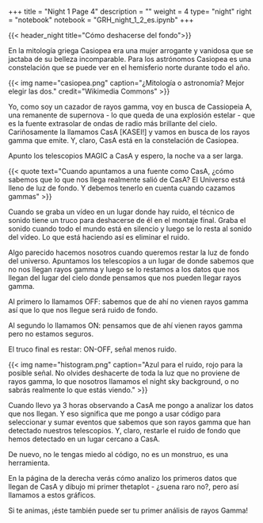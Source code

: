+++
title = "Night 1 Page 4"
description = ""
weight = 4
type= "night"
right = "notebook"
notebook = "GRH_night_1_2_es.ipynb"
+++

{{< header_night title="Cómo deshacerse del fondo">}}

En la mitología griega Casiopea era una mujer arrogante y vanidosa que se jactaba de su belleza incomparable. Para los astrónomos Casiopea es una constelación que se puede ver en el hemisferio norte durante todo el año.

{{< img name="casiopea.png" caption="¿Mitología o astronomía? Mejor elegir las dos." credit="Wikimedia Commons" >}}

Yo, como soy un cazador de rayos gamma, voy en busca de Cassiopeia A, una remanente de supernova - lo que queda de una explosión estelar - que es la fuente extrasolar de ondas de radio más brillante del cielo. Cariñosamente la llamamos CasA [KASEI!] y vamos en busca de los rayos gamma que emite. Y, claro, CasA está en la constelación de Casiopea.

Apunto los telescopios MAGIC a CasA y espero, la noche va a ser larga.

{{< quote
    text="Cuando apuntamos a una fuente como CasA, ¿cómo sabemos que lo que nos llega realmente salió de CasA? El Universo está lleno de luz de fondo. Y debemos tenerlo en cuenta cuando cazamos gammas" >}}

Cuando se graba un vídeo en un lugar donde hay ruido, el técnico de sonido tiene un truco para deshacerse de él en el montaje final. Graba el sonido cuando todo el mundo está en silencio y luego se lo resta al sonido del vídeo. Lo que está haciendo así es eliminar el ruido.

Algo parecido hacemos nosotros cuando queremos restar la luz de fondo del universo. Apuntamos los telescopios a un lugar de donde sabemos que no nos llegan rayos gamma y luego se lo restamos a los datos que nos llegan del lugar del cielo donde pensamos que nos pueden llegar rayos gamma.

Al primero lo llamamos OFF: sabemos que de ahí no vienen rayos gamma así que lo que nos llegue será ruido de fondo.

Al segundo lo llamamos ON: pensamos que de ahí vienen rayos gamma pero no estamos seguros.

El truco final es restar: ON-OFF, señal menos ruido.

{{< img name="histogram.png" caption="Azul para el ruido, rojo para la posible señal. No olvides deshacerte de toda la luz que no proviene de rayos gamma, lo que nosotros llamamos el night sky background, o no sabrás realmente lo que estás viendo." >}}

Cuando llevo ya 3 horas observando a CasA me pongo a analizar los datos que nos llegan. Y eso significa que me pongo a usar código para seleccionar y sumar eventos que sabemos que son rayos gamma que han detectado nuestros telescopios. Y, claro, restarle el ruido de fondo que hemos detectado en un lugar cercano a CasA.

De nuevo, no le tengas miedo al código, no es un monstruo, es una herramienta.

En la página de la derecha verás cómo analizo los primeros datos que llegan de CasA y dibujo mi primer thetaplot - ¿suena raro no?, pero así llamamos a estos gráficos.

Si te animas, ¡éste también puede ser tu primer análisis de rayos Gamma!
